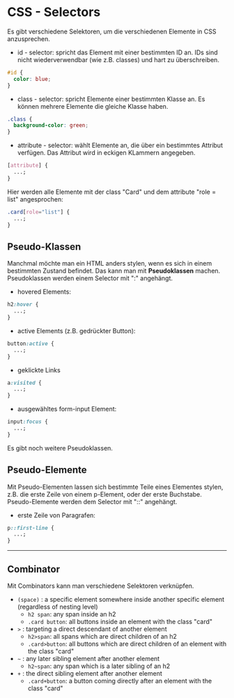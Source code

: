 # CSS - Selectors

Es gibt verschiedene Selektoren, um die verschiedenen Elemente in CSS anzusprechen.

- id - selector: spricht das Element mit einer bestimmten ID an. IDs sind nicht wiederverwendbar (wie z.B. classes) und hart zu überschreiben.

```css
#id {
  color: blue;
}
```

- class - selector: spricht Elemente einer bestimmten Klasse an. Es können mehrere Elemente die gleiche Klasse haben.

```css
.class {
  background-color: green;
}
```

- attribute - selector: wählt Elemente an, die über ein bestimmtes Attribut verfügen. Das Attribut wird in eckigen KLammern angegeben.

```css
[attribute] {
  ...;
}
```

Hier werden alle Elemente mit der class "Card" und dem attribute "role = list" angesprochen:

```css
.card[role="list"] {
  ...;
}
```

## Pseudo-Klassen

Manchmal möchte man ein HTML anders stylen, wenn es sich in einem bestimmten Zustand befindet. Das kann man mit **Pseudoklassen** machen. Pseudoklassen werden einem Selector mit ":" angehängt.

- hovered Elements:

```css
h2:hover {
  ...;
}
```

- active Elements (z.B. gedrückter Button):

```css
button:active {
  ...;
}
```

- geklickte Links

```css
a:visited {
  ...;
}
```

- ausgewähltes form-input Element:

```css
input:focus {
  ...;
}
```

Es gibt noch weitere Pseudoklassen.

## Pseudo-Elemente

Mit Pseudo-Elementen lassen sich bestimmte Teile eines Elementes stylen, z.B. die erste Zeile von einem p-Element, oder der erste Buchstabe. Pseudo-Elemente werden dem Selector mit "::" angehängt.

- erste Zeile von Paragrafen:

```css
p::first-line {
  ...;
}
```

---

## Combinator

Mit Combinators kann man verschiedene Selektoren verknüpfen.

- `(space)` : a specific element somewhere inside another specific element (regardless of nesting
  level)
  - `h2 span`: any span inside an h2
  - `.card button`: all buttons inside an element with the class "card"
- `>` : targeting a direct descendant of another element
  - `h2>span`: all spans which are direct children of an h2
  - `.card>button`: all buttons which are direct children of an element with the class "card"
- `~` : any later sibling element after another element
  - `h2~span`: any span which is a later sibling of an h2
- `+` : the direct sibling element after another element
  - `.card+button`: a button coming directly after an element with the class "card"
